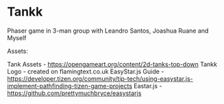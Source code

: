 # Tankk
Phaser game in 3-man group with Leandro Santos, Joashua Ruane and Myself

Assets:

Tank Assets - https://opengameart.org/content/2d-tanks-top-down
Tankk Logo - created on flamingtext.co.uk
EasyStar.js Guide - https://developer.tizen.org/community/tip-tech/using-easystar.js-implement-pathfinding-tizen-game-projects
Eastar.js - https://github.com/prettymuchbryce/easystarjs